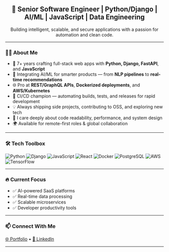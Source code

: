 <h2 align="center">🚀 Senior Software Engineer | Python/Django | AI/ML | JavaScript | Data Engineering</h2>

<p align="center">
  Building intelligent, scalable, and secure applications with a passion for automation and clean code.
</p>

---

### 👨‍💻 About Me
- 🧠 7+ years crafting full-stack web apps with **Python, Django, FastAPI**, and **JavaScript**
- 🤖 Integrating AI/ML for smarter products — from **NLP pipelines** to **real-time recommendations**
- 🌐 Pro at **REST/GraphQL APIs**, **Dockerized deployments**, and **AWS/Kubernetes**
- 🧰 CI/CD champion — automating builds, tests, and releases for rapid development
- 💡 Always shipping side projects, contributing to OSS, and exploring new tech
- 🧭 I care deeply about code readability, performance, and system design
- 🌍 Available for remote-first roles & global collaboration

---

### 🛠️ Tech Toolbox
![Python](https://img.shields.io/badge/-Python-3776AB?style=flat-square&logo=python&logoColor=white)
![Django](https://img.shields.io/badge/-Django-092E20?style=flat-square&logo=django&logoColor=white)
![JavaScript](https://img.shields.io/badge/-JavaScript-F7DF1E?style=flat-square&logo=javascript&logoColor=black)
![React](https://img.shields.io/badge/-React-61DAFB?style=flat-square&logo=react&logoColor=black)
![Docker](https://img.shields.io/badge/-Docker-2496ED?style=flat-square&logo=docker&logoColor=white)
![PostgreSQL](https://img.shields.io/badge/-PostgreSQL-336791?style=flat-square&logo=postgresql&logoColor=white)
![AWS](https://img.shields.io/badge/-AWS-232F3E?style=flat-square&logo=amazon-aws&logoColor=white)
![TensorFlow](https://img.shields.io/badge/-TensorFlow-FF6F00?style=flat-square&logo=tensorflow&logoColor=white)

---

### 🔥 Current Focus
- ✅ AI-powered SaaS platforms  
- ✅ Real-time data processing  
- ✅ Scalable microservices  
- ✅ Developer productivity tools

---

### 📫 Connect With Me
[🌐 Portfolio](https://thomas-nynas.vercel.app) • [💼 LinkedIn](https://linkedin.com/in/yourprofile](https://www.linkedin.com/in/thomas-nynas-616587350/))

---
